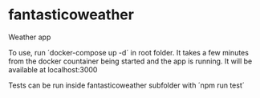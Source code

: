 # fantasticoweather
Weather app

To use, run ´docker-compose up -d´ in root folder. It takes a few minutes from the docker countainer being started and the app is running.
It will be available at localhost:3000


Tests can be run inside fantasticoweather subfolder with ´npm run test´